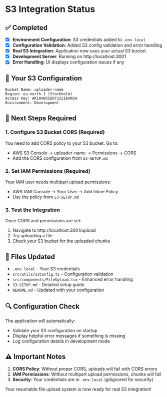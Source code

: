 # S3 Integration Status

## ✅ Completed
- [x] **Environment Configuration**: S3 credentials added to `.env.local`
- [x] **Configuration Validation**: Added S3 config validation and error handling
- [x] **Real S3 Integration**: Application now uses your actual S3 bucket
- [x] **Development Server**: Running on http://localhost:3001
- [x] **Error Handling**: UI displays configuration issues if any

## 🔧 Your S3 Configuration
```
Bucket Name: uploader-name
Region: eu-north-1 (Stockholm)
Access Key: AKIAXW35EKTSZ2IAVRGH
Environment: Development
```

## 🚀 Next Steps Required

### 1. Configure S3 Bucket CORS (Required)
You need to add CORS policy to your S3 bucket. Go to:
- AWS S3 Console → uploader-name → Permissions → CORS
- Add the CORS configuration from `S3-SETUP.md`

### 2. Set IAM Permissions (Required)
Your IAM user needs multipart upload permissions:
- AWS IAM Console → Your User → Add Inline Policy
- Use the policy from `S3-SETUP.md`

### 3. Test the Integration
Once CORS and permissions are set:
1. Navigate to http://localhost:3001/upload
2. Try uploading a file
3. Check your S3 bucket for the uploaded chunks

## 📝 Files Updated
- `.env.local` - Your S3 credentials
- `src/utils/s3Config.ts` - Configuration validation
- `src/components/FileUpload.tsx` - Enhanced error handling
- `S3-SETUP.md` - Detailed setup guide
- `README.md` - Updated with your configuration

## 🔍 Configuration Check
The application will automatically:
- Validate your S3 configuration on startup
- Display helpful error messages if something is missing
- Log configuration details in development mode

## ⚠️ Important Notes
1. **CORS Policy**: Without proper CORS, uploads will fail with CORS errors
2. **IAM Permissions**: Without multipart upload permissions, chunks will fail
3. **Security**: Your credentials are in `.env.local` (gitignored for security)

Your resumable file upload system is now ready for real S3 integration!
